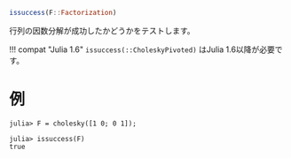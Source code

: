 ```julia
issuccess(F::Factorization)
```

行列の因数分解が成功したかどうかをテストします。

!!! compat "Julia 1.6"
    `issuccess(::CholeskyPivoted)` はJulia 1.6以降が必要です。


# 例

```jldoctest
julia> F = cholesky([1 0; 0 1]);

julia> issuccess(F)
true
```
